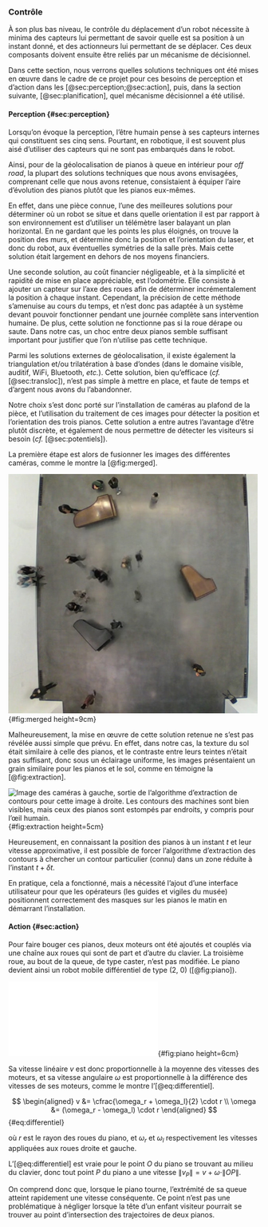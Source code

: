 ### Contrôle

À son plus bas niveau, le contrôle du déplacement d’un robot nécessite à minima des capteurs lui permettant de savoir
quelle est sa position à un instant donné, et des actionneurs lui permettant de se déplacer. Ces deux composants
doivent ensuite être reliés par un mécanisme de décisionnel.

Dans cette section, nous verrons quelles solutions techniques ont été mises en œuvre dans le cadre de ce projet pour
ces besoins de perception et d’action dans les [@sec:perception;@sec:action], puis, dans la section suivante,
[@sec:planification], quel mécanisme décisionnel a été utilisé.

#### Perception {#sec:perception}

Lorsqu’on évoque la perception, l’être humain pense à ses capteurs internes qui constituent ses cinq sens.
Pourtant, en robotique, il est souvent plus aisé d’utiliser des capteurs qui ne sont pas embarqués dans le robot.

Ainsi, pour de la géolocalisation de pianos à queue en intérieur pour *off road*, la plupart des solutions techniques
que nous avons envisagées, comprenant celle que nous avons retenue, consistaient à équiper l’aire d’évolution des
pianos plutôt que les pianos eux-mêmes.

En effet, dans une pièce connue, l’une des meilleures solutions pour déterminer où un robot se situe et dans quelle
orientation il est par rapport à son environnement est d’utiliser un télémètre laser balayant un plan horizontal. En ne
gardant que les points les plus éloignés, on trouve la position des murs, et détermine donc la position et
l’orientation du laser, et donc du robot, aux éventuelles symétries de la salle près. Mais cette solution était
largement en dehors de nos moyens financiers.

Une seconde solution, au coût financier négligeable, et à la simplicité et rapidité de mise en place appréciable, est
l’odométrie. Elle consiste à ajouter un capteur sur l’axe des roues afin de déterminer incrémentalement la position à
chaque instant. Cependant, la précision de cette méthode s’amenuise au cours du temps, et n’est donc pas adaptée à un
système devant pouvoir fonctionner pendant une journée complète sans intervention humaine. De plus, cette solution ne
fonctionne pas si la roue dérape ou saute. Dans notre cas, un choc entre deux pianos semble suffisant important pour
justifier que l’on n’utilise pas cette technique.

Parmi les solutions externes de géolocalisation, il existe également la triangulation et/ou trilatération à base
d’ondes (dans le domaine visible, auditif, WiFi, Bluetooth, *etc.*). Cette solution, bien qu’efficace (*cf.*
[@sec:transloc]), n’est pas simple à mettre en place, et faute de temps et d’argent nous avons du l’abandonner.

Notre choix s’est donc porté sur l’installation de caméras au plafond de la pièce, et l’utilisation du traitement de
ces images pour détecter la position et l’orientation des trois pianos. Cette solution a entre autres l’avantage d’être
plutôt discrète, et également de nous permettre de détecter les visiteurs si besoin (*cf.* [@sec:potentiels]).

La première étape est alors de fusionner les images des différentes caméras, comme le montre la [@fig:merged].

![Images des caméras au plafond superposées au niveau de l’altitude des pianos.](imgs/merged.jpg){#fig:merged
height=9cm}

Malheureusement, la mise en œuvre de cette solution retenue ne s’est pas révélée aussi simple que prévu. En effet, dans
notre cas, la texture du sol était similaire à celle des pianos, et le contraste entre leurs teintes n’était pas
suffisant, donc sous un éclairage uniforme, les images présentaient un grain similaire pour les pianos et le sol, comme
en témoigne la [@fig:extraction].

![Image des caméras à gauche, sortie de l’algorithme d’extraction de contours pour cette image à
droite. Les contours des machines sont bien visibles, mais ceux des pianos sont
estompés par endroits, y compris pour l’œil humain.](imgs/pbvision.jpg){#fig:extraction height=5cm}

Heureusement, en connaissant la position des pianos à un instant $t$ et leur vitesse approximative, il est possible de
forcer l’algorithme d’extraction des contours à chercher un contour particulier (connu) dans un zone réduite à
l’instant $t + \delta t$.

En pratique, cela a fonctionné, mais a nécessité l’ajout d’une interface utilisateur pour que les opérateurs (les
guides et vigiles du musée) positionnent correctement des masques sur les pianos le matin en démarrant l’installation.


#### Action {#sec:action}

Pour faire bouger ces pianos, deux moteurs ont été ajoutés et couplés via une chaîne aux roues qui sont de part et
d’autre du clavier. La troisième roue, au bout de la queue, de type caster, n’est pas modifiée. Le piano devient ainsi
un robot mobile différentiel de type (2, 0) ([@fig:piano]).

![Les pianos sont désormais des robots mobiles différentiel (2, 0)](tikz/piano.pdf){#fig:piano height=6cm}

Sa vitesse linéaire $v$ est donc proportionnelle à la moyenne des vitesses des moteurs, et sa vitesse angulaire
$\omega$ est proportionnelle à la différence des vitesses de ses moteurs, comme le montre l’[@eq:differentiel].

$$
\begin{aligned}
v &= \cfrac{\omega_r + \omega_l}{2} \cdot r \\
\omega &= (\omega_r - \omega_l) \cdot r
\end{aligned}
$$ {#eq:differentiel}

où $r$ est le rayon des roues du piano, et $\omega_r$ et $\omega_l$ respectivement les vitesses appliquées aux roues
droite et gauche.

L’[@eq:differentiel] est vraie pour le point $O$ du piano se trouvant au milieu du clavier, donc tout point
$P$ du piano a une vitesse $\|v_P\| = v + \omega \cdot \| OP \|$.

On comprend donc que, lorsque le piano tourne, l’extrémité de sa queue atteint rapidement une vitesse conséquente. Ce
point n’est pas une problématique à négliger lorsque la tête d’un enfant visiteur pourrait se trouver au point
d’intersection des trajectoires de deux pianos.
